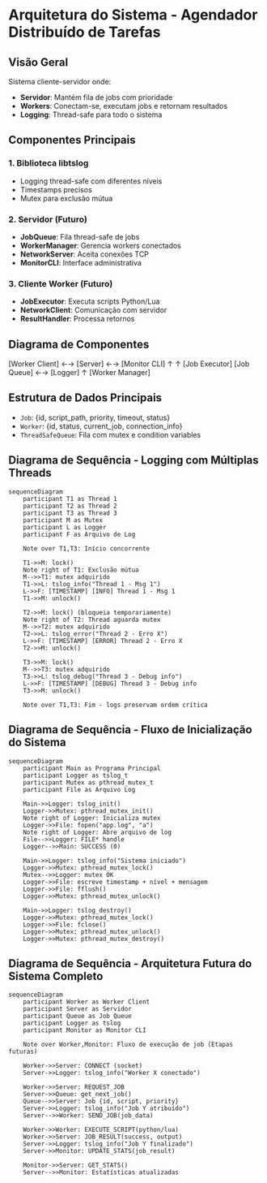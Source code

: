 # Arquitetura do Sistema - Agendador Distribuído de Tarefas

## Visão Geral
Sistema cliente-servidor onde:
- **Servidor**: Mantém fila de jobs com prioridade
- **Workers**: Conectam-se, executam jobs e retornam resultados
- **Logging**: Thread-safe para todo o sistema

## Componentes Principais

### 1. Biblioteca libtslog
- Logging thread-safe com diferentes níveis
- Timestamps precisos
- Mutex para exclusão mútua

### 2. Servidor (Futuro)
- **JobQueue**: Fila thread-safe de jobs
- **WorkerManager**: Gerencia workers conectados
- **NetworkServer**: Aceita conexões TCP
- **MonitorCLI**: Interface administrativa

### 3. Cliente Worker (Futuro)
- **JobExecutor**: Executa scripts Python/Lua
- **NetworkClient**: Comunicação com servidor
- **ResultHandler**: Processa retornos

## Diagrama de Componentes

[Worker Client] ←→ [Server] ←→ [Monitor CLI]
↑ ↑
[Job Executor] [Job Queue] ←→ [Logger]
↑
[Worker Manager]


## Estrutura de Dados Principais
- `Job`: {id, script_path, priority, timeout, status}
- `Worker`: {id, status, current_job, connection_info}
- `ThreadSafeQueue`: Fila com mutex e condition variables

## Diagrama de Sequência - Logging com Múltiplas Threads
``` mermaid
sequenceDiagram
    participant T1 as Thread 1
    participant T2 as Thread 2
    participant T3 as Thread 3
    participant M as Mutex
    participant L as Logger
    participant F as Arquivo de Log

    Note over T1,T3: Início concorrente
    
    T1->>M: lock()
    Note right of T1: Exclusão mútua
    M-->>T1: mutex adquirido
    T1->>L: tslog_info("Thread 1 - Msg 1")
    L->>F: [TIMESTAMP] [INFO] Thread 1 - Msg 1
    T1->>M: unlock()
    
    T2->>M: lock() (bloqueia temporariamente)
    Note right of T2: Thread aguarda mutex
    M-->>T2: mutex adquirido
    T2->>L: tslog_error("Thread 2 - Erro X")
    L->>F: [TIMESTAMP] [ERROR] Thread 2 - Erro X
    T2->>M: unlock()
    
    T3->>M: lock()
    M-->>T3: mutex adquirido
    T3->>L: tslog_debug("Thread 3 - Debug info")
    L->>F: [TIMESTAMP] [DEBUG] Thread 3 - Debug info
    T3->>M: unlock()
    
    Note over T1,T3: Fim - logs preservam ordem crítica
```

## Diagrama de Sequência - Fluxo de Inicialização do Sistema
``` mermaid
sequenceDiagram
    participant Main as Programa Principal
    participant Logger as tslog_t
    participant Mutex as pthread_mutex_t
    participant File as Arquivo Log

    Main->>Logger: tslog_init()
    Logger->>Mutex: pthread_mutex_init()
    Note right of Logger: Inicializa mutex
    Logger->>File: fopen("app.log", "a")
    Note right of Logger: Abre arquivo de log
    File-->>Logger: FILE* handle
    Logger-->>Main: SUCCESS (0)
    
    Main->>Logger: tslog_info("Sistema iniciado")
    Logger->>Mutex: pthread_mutex_lock()
    Mutex-->>Logger: mutex OK
    Logger->>File: escreve timestamp + nível + mensagem
    Logger->>File: fflush()
    Logger->>Mutex: pthread_mutex_unlock()
    
    Main->>Logger: tslog_destroy()
    Logger->>Mutex: pthread_mutex_lock()
    Logger->>File: fclose()
    Logger->>Mutex: pthread_mutex_unlock()
    Logger->>Mutex: pthread_mutex_destroy()
```

## Diagrama de Sequência - Arquitetura Futura do Sistema Completo

``` mermaid
sequenceDiagram
    participant Worker as Worker Client
    participant Server as Servidor
    participant Queue as Job Queue
    participant Logger as tslog
    participant Monitor as Monitor CLI

    Note over Worker,Monitor: Fluxo de execução de job (Etapas futuras)
    
    Worker->>Server: CONNECT (socket)
    Server->>Logger: tslog_info("Worker X conectado")
    
    Worker->>Server: REQUEST_JOB
    Server->>Queue: get_next_job()
    Queue-->>Server: Job {id, script, priority}
    Server->>Logger: tslog_info("Job Y atribuído")
    Server-->>Worker: SEND_JOB(job_data)
    
    Worker->>Worker: EXECUTE_SCRIPT(python/lua)
    Worker->>Server: JOB_RESULT(success, output)
    Server->>Logger: tslog_info("Job Y finalizado")
    Server->>Monitor: UPDATE_STATS(job_result)
    
    Monitor->>Server: GET_STATS()
    Server-->>Monitor: Estatísticas atualizadas
```
